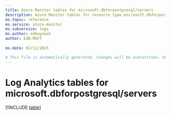 ```yaml
---
title: Azure Monitor tables for microsoft.dbforpostgresql/servers
description: Azure Monitor tables for resource type microsoft.dbforpostgresql/servers
ms.topic: reference
ms.service: azure-monitor
ms.subservice: logs
ms.author: edbaynash
author: EdB-MSFT
   
ms.date: 02/11/2025

# This file is automatically generated. Changes will be overwritten. Do not change this file directly.
---
```


# Log Analytics tables for microsoft.dbforpostgresql/servers  

[!INCLUDE [table](~/reusable-content/ce-skilling/azure/includes/azure-monitor/reference/tables/microsoft-dbforpostgresql_servers-include.md)]


